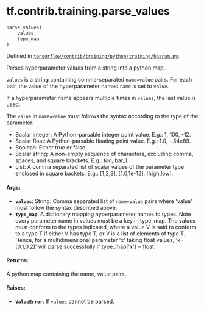 <div itemscope itemtype="http://developers.google.com/ReferenceObject">
<meta itemprop="name" content="tf.contrib.training.parse_values" />
</div>

# tf.contrib.training.parse_values

``` python
parse_values(
    values,
    type_map
)
```



Defined in [`tensorflow/contrib/training/python/training/hparam.py`](https://www.tensorflow.org/code/tensorflow/contrib/training/python/training/hparam.py).

Parses hyperparameter values from a string into a python map..

`values` is a string containing comma-separated `name=value` pairs.
For each pair, the value of the hyperparameter named `name` is set to
`value`.

If a hyperparameter name appears multiple times in `values`, the last
value is used.

The `value` in `name=value` must follows the syntax according to the
type of the parameter:

*  Scalar integer: A Python-parsable integer point value.  E.g.: 1,
   100, -12.
*  Scalar float: A Python-parsable floating point value.  E.g.: 1.0,
   -.54e89.
*  Boolean: Either true or false.
*  Scalar string: A non-empty sequence of characters, excluding comma,
   spaces, and square brackets.  E.g.: foo, bar_1.
*  List: A comma separated list of scalar values of the parameter type
   enclosed in square backets.  E.g.: [1,2,3], [1.0,1e-12], [high,low].

#### Args:

* <b>`values`</b>: String.  Comma separated list of `name=value` pairs where
    'value' must follow the syntax described above.
* <b>`type_map`</b>: A dictionary mapping hyperparameter names to types.  Note every
    parameter name in values must be a key in type_map.  The values must
    conform to the types indicated, where a value V is said to conform to a
    type T if either V has type T, or V is a list of elements of type T.
    Hence, for a multidimensional parameter 'x' taking float values,
    'x=[0.1,0.2]' will parse successfully if type_map['x'] = float.


#### Returns:

  A python map containing the name, value pairs.


#### Raises:

* <b>`ValueError`</b>: If `values` cannot be parsed.